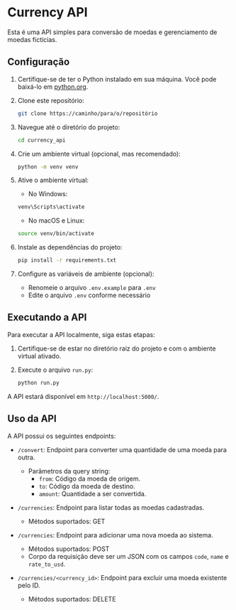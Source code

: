 # Currency API

Esta é uma API simples para conversão de moedas e gerenciamento de moedas fictícias.

## Configuração

1. Certifique-se de ter o Python instalado em sua máquina. Você pode baixá-lo em [python.org](https://www.python.org/downloads/).

2. Clone este repositório:

    ```bash
    git clone https://caminho/para/o/repositório
    ```

3. Navegue até o diretório do projeto:

    ```bash
    cd currency_api
    ```

4. Crie um ambiente virtual (opcional, mas recomendado):

    ```bash
    python -m venv venv
    ```

5. Ative o ambiente virtual:

    - No Windows:

    ```bash
    venv\Scripts\activate
    ```

    - No macOS e Linux:

    ```bash
    source venv/bin/activate
    ```

6. Instale as dependências do projeto:

    ```bash
    pip install -r requirements.txt
    ```

7. Configure as variáveis de ambiente (opcional):

    - Renomeie o arquivo `.env.example` para `.env`
    - Edite o arquivo `.env` conforme necessário

## Executando a API

Para executar a API localmente, siga estas etapas:

1. Certifique-se de estar no diretório raiz do projeto e com o ambiente virtual ativado.

2. Execute o arquivo `run.py`:

    ```bash
    python run.py
    ```

A API estará disponível em `http://localhost:5000/`.

## Uso da API

A API possui os seguintes endpoints:

- `/convert`: Endpoint para converter uma quantidade de uma moeda para outra.
  - Parâmetros da query string:
    - `from`: Código da moeda de origem.
    - `to`: Código da moeda de destino.
    - `amount`: Quantidade a ser convertida.

- `/currencies`: Endpoint para listar todas as moedas cadastradas.
  - Métodos suportados: GET

- `/currencies`: Endpoint para adicionar uma nova moeda ao sistema.
  - Métodos suportados: POST
  - Corpo da requisição deve ser um JSON com os campos `code`, `name` e `rate_to_usd`.

- `/currencies/<currency_id>`: Endpoint para excluir uma moeda existente pelo ID.
  - Métodos suportados: DELETE
